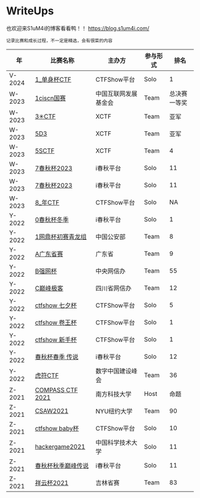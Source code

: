 # WriteUps  
也欢迎来S1uM4i的博客看看鸭！！ 
https://blog.s1um4i.com/  

`记录比赛和成长过程，不一定是精选，会有很菜的内容`

年 | 比赛名称 | 主办方 | 参与形式 | 排名
--- | --- | --- | --- | ---
V-2024 | [1_单身杯CTF](./V-2024/1_%E5%8D%95%E8%BA%AB%E6%9D%AFCTF%23CTFShow%E5%B9%B3%E5%8F%B0%23Solo%231/readme.md) | CTFShow平台 | Solo | 1
W-2023 | [1ciscn国赛](./W-2023/1ciscn%E5%9B%BD%E8%B5%9B%23%E4%B8%AD%E5%9B%BD%E4%BA%92%E8%81%94%E7%BD%91%E5%8F%91%E5%B1%95%E5%9F%BA%E9%87%91%E4%BC%9A%23Team%23%E6%80%BB%E5%86%B3%E8%B5%9B%E4%B8%80%E7%AD%89%E5%A5%96/readme.md) | 中国互联网发展基金会 | Team | 总决赛一等奖
W-2023 | [3✳CTF](./W-2023/3%E2%9C%B3CTF%23XCTF%23Team%23%E4%BA%9A%E5%86%9B/readme.md) | XCTF | Team | 亚军
W-2023 | [5D3](./W-2023/5D3%23XCTF%23Team%23%E4%BA%9A%E5%86%9B/readme.md) | XCTF | Team | 亚军
W-2023 | [5SCTF](./W-2023/5SCTF%23XCTF%23Team%234/readme.md) | XCTF | Team | 4
W-2023 | [7春秋杯2023](./W-2023/7%E6%98%A5%E7%A7%8B%E6%9D%AF2023%23i%E6%98%A5%E7%A7%8B%E5%B9%B3%E5%8F%B0%23Solo%2311/readme.md) | i春秋平台 | Solo | 11
W-2023 | [7春秋杯2023](./W-2023/7%E6%98%A5%E7%A7%8B%E6%9D%AF2023%23i%E6%98%A5%E7%A7%8B%E5%B9%B3%E5%8F%B0%23Solo%2311/readme.pdf) | i春秋平台 | Solo | 11
W-2023 | [8_年CTF](./W-2023/8_%E5%B9%B4CTF%23CTFShow%E5%B9%B3%E5%8F%B0%23Solo%23NA/readme.md) | CTFShow平台 | Solo | NA
Y-2022 | [0春秋杯冬季](./Y-2022/0%E6%98%A5%E7%A7%8B%E6%9D%AF%E5%86%AC%E5%AD%A3%23i%E6%98%A5%E7%A7%8B%E5%B9%B3%E5%8F%B0%23Solo%231/readme.md) | i春秋平台 | Solo | 1
Y-2022 | [1网鼎杯初赛青龙组](./Y-2022/1%E7%BD%91%E9%BC%8E%E6%9D%AF%E5%88%9D%E8%B5%9B%E9%9D%92%E9%BE%99%E7%BB%84%23%E4%B8%AD%E5%9B%BD%E5%85%AC%E5%AE%89%E9%83%A8%23Team%238/readme.md) | 中国公安部 | Team | 8
Y-2022 | [A广东省赛](./Y-2022/A%E5%B9%BF%E4%B8%9C%E7%9C%81%E8%B5%9B%23%E5%B9%BF%E4%B8%9C%E7%9C%81%23Team%239/readme.md) | 广东省 | Team | 9
Y-2022 | [B强网杯](./Y-2022/B%E5%BC%BA%E7%BD%91%E6%9D%AF%23%E4%B8%AD%E5%A4%AE%E7%BD%91%E4%BF%A1%E5%8A%9E%23Team%2355/readme.md) | 中央网信办 | Team | 55
Y-2022 | [C巅峰极客](./Y-2022/C%E5%B7%85%E5%B3%B0%E6%9E%81%E5%AE%A2%23%E5%9B%9B%E5%B7%9D%E7%9C%81%E7%BD%91%E4%BF%A1%E5%8A%9E%23Team%2312/readme.md) | 四川省网信办 | Team | 12
Y-2022 | [ctfshow 七夕杯](./Y-2022/ctfshow%20%E4%B8%83%E5%A4%95%E6%9D%AF%23CTFShow%E5%B9%B3%E5%8F%B0%23Solo%235/readme.md) | CTFShow平台 | Solo | 5
Y-2022 | [ctfshow 卷王杯](./Y-2022/ctfshow%20%E5%8D%B7%E7%8E%8B%E6%9D%AF%23CTFShow%E5%B9%B3%E5%8F%B0%23Solo%231/readme.md) | CTFShow平台 | Solo | 1
Y-2022 | [ctfshow 新手杯](./Y-2022/ctfshow%20%E6%96%B0%E6%89%8B%E6%9D%AF%23CTFShow%E5%B9%B3%E5%8F%B0%23Solo%231/readme.md) | CTFShow平台 | Solo | 1
Y-2022 | [春秋杯春季 传说](./Y-2022/%E6%98%A5%E7%A7%8B%E6%9D%AF%E6%98%A5%E5%AD%A3%20%E4%BC%A0%E8%AF%B4%23i%E6%98%A5%E7%A7%8B%E5%B9%B3%E5%8F%B0%23Solo%2312/readme.pdf) | i春秋平台 | Solo | 12
Y-2022 | [虎符CTF](./Y-2022/%E8%99%8E%E7%AC%A6CTF%23%E6%95%B0%E5%AD%97%E4%B8%AD%E5%9B%BD%E5%BB%BA%E8%AE%BE%E5%B3%B0%E4%BC%9A%23Team%2336/readme.md) | 数字中国建设峰会 | Team | 36
Z-2021 | [COMPASS CTF 2021](./Z-2021/COMPASS%20CTF%202021%23%E5%8D%97%E6%96%B9%E7%A7%91%E6%8A%80%E5%A4%A7%E5%AD%A6%23Host%23%E5%91%BD%E9%A2%98/ReadMe.md) | 南方科技大学 | Host | 命题
Z-2021 | [CSAW2021](./Z-2021/CSAW2021%23NYU%E7%BA%BD%E7%BA%A6%E5%A4%A7%E5%AD%A6%23Team%2390/readme.md) | NYU纽约大学 | Team | 90
Z-2021 | [ctfshow baby杯](./Z-2021/ctfshow%20baby%E6%9D%AF%23CTFShow%E5%B9%B3%E5%8F%B0%23Solo%2310/readme.pdf) | CTFShow平台 | Solo | 10
Z-2021 | [hackergame2021](./Z-2021/hackergame2021%23%E4%B8%AD%E5%9B%BD%E7%A7%91%E5%AD%A6%E6%8A%80%E6%9C%AF%E5%A4%A7%E5%AD%A6%23Solo%2311/readme.md) | 中国科学技术大学 | Solo | 11
Z-2021 | [春秋杯秋季巅峰传说](./Z-2021/%E6%98%A5%E7%A7%8B%E6%9D%AF%E7%A7%8B%E5%AD%A3%E5%B7%85%E5%B3%B0%E4%BC%A0%E8%AF%B4%23i%E6%98%A5%E7%A7%8B%E5%B9%B3%E5%8F%B0%23Solo%2311/readme.pdf) | i春秋平台 | Solo | 11
Z-2021 | [祥云杯2021](./Z-2021/%E7%A5%A5%E4%BA%91%E6%9D%AF2021%23%E5%90%89%E6%9E%97%E7%9C%81%E8%B5%9B%23Team%2383/readme.md) | 吉林省赛 | Team | 83
